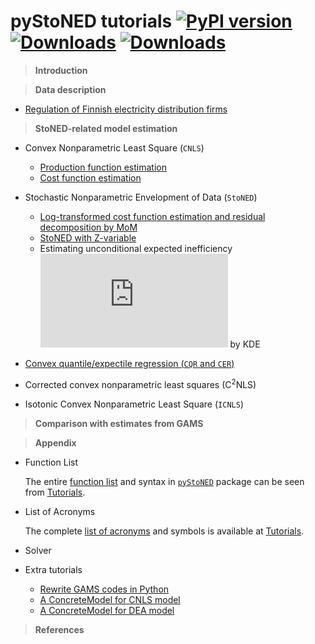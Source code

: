 # **pyStoNED** tutorials [![PyPI version](https://img.shields.io/pypi/v/pystoned.svg?maxAge=3600)](https://pypi.org/project/pystoned/) [![Downloads](https://pepy.tech/badge/pystoned/month)](https://pepy.tech/project/pystoned/month) [![Downloads](https://pepy.tech/badge/pystoned)](https://pepy.tech/project/pystoned)

  > **Introduction**


  > **Data description**

  + [Regulation of Finnish electricity distribution firms](https://github.com/ds2010/pyStoNED-Tutorials/blob/master/Data/data_description.ipynb)

  > **StoNED-related model estimation**

  + Convex Nonparametric Least Square (`CNLS`)
    + [Production function estimation](https://github.com/ds2010/pyStoNED-Tutorials/blob/master/CNLS/CNLS_prod.ipynb)
    + [Cost function estimation](https://github.com/ds2010/pyStoNED-Tutorials/blob/master/CNLS/CNLS_cost.ipynb)

  + Stochastic Nonparametric Envelopment of Data (`StoNED`)
    + [Log-transformed cost function estimation and residual decomposition by MoM](https://github.com/ds2010/pyStoNED-Tutorials/blob/master/StoNED/StoNED.ipynb)
    + [StoNED with Z-variable](https://github.com/ds2010/pyStoNED-Tutorials/blob/master/StoNEZD/StoNEZD.ipynb)
    + Estimating unconditional expected inefficiency ![equation](https://latex.codecogs.com/gif.latex?%5Cmu) by KDE
 
  + [Convex quantile/expectile regression (`CQR` and `CER`)](https://github.com/ds2010/pyStoNED-Tutorials/blob/master/CQR/CQR_CER.ipynb)
  + Corrected convex nonparametric least squares (C<sup>2</sup>NLS)
  + Isotonic Convex Nonparametric Least Square (`ICNLS`)


  > **Comparison with estimates from GAMS**


  > **Appendix**

  + Function List

      The entire [function list](https://github.com/ds2010/pyStoNED-Tutorials/blob/master/Intro/Function%20List.ipynb) and syntax in [`pyStoNED`](https://pypi.org/project/pystoned/) package can be seen from [Tutorials](https://github.com/ds2010/pyStoNED-Tutorials).

  + List of Acronyms
  
      The complete [list of acronyms](https://github.com/ds2010/pyStoNED-Tutorials/blob/master/Intro/List%20of%20Acronyms.ipynb) and symbols is available at [Tutorials](https://github.com/ds2010/pyStoNED-Tutorials).

  + Solver

  + Extra tutorials
    + [Rewrite GAMS codes in Python](https://github.com/ds2010/pyStoNED-Tutorials/blob/master/Extra_tutorials/gams2python.ipynb)
    + [A ConcreteModel for CNLS model](https://github.com/ds2010/pyStoNED-Tutorials/blob/master/Extra_tutorials/CNLS_ConcreteModel.ipynb)
    + [A ConcreteModel for DEA model](https://github.com/ds2010/pyStoNED-Tutorials/blob/master/Extra_tutorials/DEA_ConcreteModel.ipynb)

  > **References**
